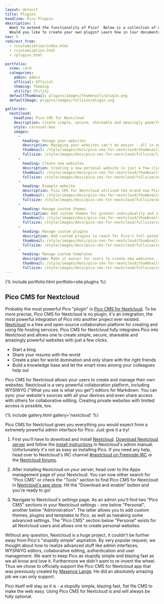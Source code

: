 ```yaml
---
layout: default
title: Plugins
headline: Pico Plugins
description: |
  Want to extend the functionality of Pico?  Below is a collection of our community-developed plugins.<br>
  Would you like to create your own plugin? Learn how in [our documentation](/docs/#plugins)!
nav: 5
redirect_from:
  - /customization/index.html
  - /customization.html
  - /plugins.html

portfolio:
  view: card
  categories:
    admin: Admin
    official: Official
    theming: Theming
    utility: Utility
  defaultThumbnail: plugins/images/thumbnails/plugin.png
  defaultImage: plugins/images/fullsize/plugin.svg

galleries:
  nextcloud:
    headline: Pico CMS for Nextcloud
    description: Create simple, secure, shareable and amazingly powerful websites with just a few clicks!
    style: carousel-box
    images:
      -
        heading: Manage your websites
        description: Managing your websites can't be easier - all in one place!
        thumbnail: /style/images/docs/pico-cms-for-nextcloud/thumbnails/list_websites.png
        fullsize: /style/images/docs/pico-cms-for-nextcloud/fullsize/list_websites.png
      -
        heading: Create new websites
        description: Creating a new personal website is just a few clicks away.
        thumbnail: /style/images/docs/pico-cms-for-nextcloud/thumbnails/new_website.png
        fullsize: /style/images/docs/pico-cms-for-nextcloud/fullsize/new_website.png
      -
        heading: Example website
        description: Pico CMS for Nextcloud utilized the brand new Pico 2.1.
        thumbnail: /style/images/docs/pico-cms-for-nextcloud/thumbnails/website.png
        fullsize: /style/images/docs/pico-cms-for-nextcloud/fullsize/website.png
      -
        heading: Manage custom themes
        description: Add custom themes for greater individuality and style.
        thumbnail: /style/images/docs/pico-cms-for-nextcloud/thumbnails/custom_themes.png
        fullsize: /style/images/docs/pico-cms-for-nextcloud/fullsize/custom_themes.png
      -
        heading: Manage custom plugins
        description: Add custom plugins to reach for Pico's full potential.
        thumbnail: /style/images/docs/pico-cms-for-nextcloud/thumbnails/custom_plugins.png
        fullsize: /style/images/docs/pico-cms-for-nextcloud/fullsize/custom_plugins.png
      -
        heading: Manage custom templates
        description: Make it easier for users to create new websites.
        thumbnail: /style/images/docs/pico-cms-for-nextcloud/thumbnails/custom_templates.png
        fullsize: /style/images/docs/pico-cms-for-nextcloud/fullsize/custom_templates.png
---
```


{% include portfolio.html portfolio=site.plugins %}

## Pico CMS for Nextcloud

Probably the most powerful Pico "plugin" is [Pico CMS for Nextcloud][NextcloudApp]. To be more precise, Pico CMS for Nextcloud is no plugin, it's an integration, the most powerful integration of Pico into another project ever existed. [Nextcloud][] is a free and open-source collaboration platform for creating and using file hosting services. Pico CMS for Nextcloud fully integrates Pico into Nextcloud and allows one to create simple, secure, shareable and amazingly powerful websites with just a few clicks.

* Start a blog
* Share your resume with the world
* Create a plan for world domination and only share with the right friends
* Build a knowledge base and let the smart ones among your colleagues help out

Pico CMS for Nextcloud allows your users to create and manage their own websites. Nextcloud is a very powerful collaboration platform, including WYSIWYG ("What you see is what you get") editors for Markdown. You can sync your website's sources with all your devices and even share access with others for collaborative editing. Creating private websites with limited access is possible, too.

{% include gallery.html gallery='nextcloud' %}

Pico CMS for Nextcloud gives you everything you would expect from a extremely powerful admin interface for Pico. Just give it a try!

1. First you'll have to download and install [Nextcloud][]. [Download Nextcloud server][NextcloudDownload] and follow the [install instructions][NextcloudInstall] in Nextcloud's admin manual. Unfortunately it's not as easy as installing Pico. If you need any help, head over to Nextcloud's IRC channel [#nextcloud on Freenode IRC][NextcloudChat] or the [Nextcloud forums][NextcloudHelp].

2. After installing Nextcloud on your server, head over to the Apps management page of your Nextcloud. You can now either search for "Pico CMS" or check the "Tools" section to find Pico CMS for Nextcloud in [Nextcloud's app store][NextcloudApp]. Hit the "Download and enable" button and you're ready to go!

3. Navigate to Nextcloud's settings page. As an admin you'll find two "Pico CMS" sections in your Nextcloud settings - one below "Personal", another below "Administration". The latter allows you to add custom themes, plugins and templates to Pico, as well as tweaking some advanced settings. The "Pico CMS" section below "Personal" exists for all Nextcloud users and allows one to create personal websites.

Without any question, Nextcloud is a huge project, it couldn't be further away from Pico's "stupidly simple" aspiration. By very popular request, we thought about how to realize advanced stuff like admin interfaces, WYSIWYG editors, collaborative editing, authentication and user management. We want to keep Pico as stupidly simple and blazing fast as we all know and love it. Furthermore we didn't want to re-invent the wheel. Thus we chose to officially support the Pico CMS for Nextcloud app that was previously created by [Maxence Lange][NextcloudCredits]. He did an absolutely amazing job we can only support.

Pico itself will stay as it is - a stupidly simple, blazing fast, flat file CMS to make the web easy. Using Pico CMS for Nextcloud is and will always be fully optional.

[Nextcloud]: https://nextcloud.com/
[NextcloudApp]: https://apps.nextcloud.com/apps/cms_pico
[NextcloudDownload]: https://nextcloud.com/install/#instructions-server
[NextcloudInstall]: https://docs.nextcloud.com/server/stable/admin_manual/installation/
[NextcloudChat]: https://webchat.freenode.net/?channels=nextcloud
[NextcloudHelp]: http://help.nextcloud.com/
[NextcloudCredits]: https://github.com/daita
